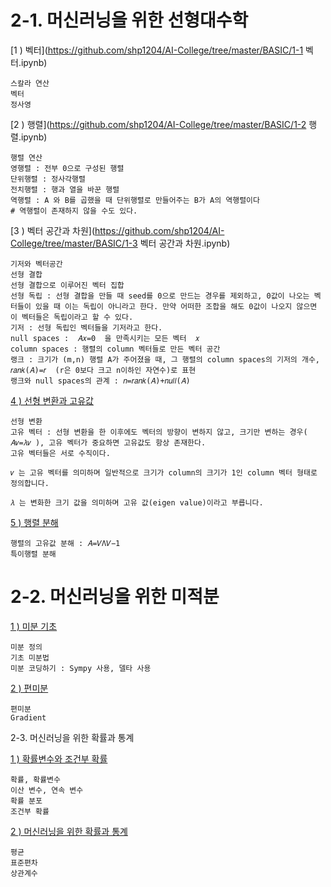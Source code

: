 # 2-1. 머신러닝을 위한 선형대수학

[1 ) 벡터](https://github.com/shp1204/AI-College/tree/master/BASIC/1-1 벡터.ipynb)

```
스칼라 연산
벡터
정사영
```

[2 ) 행렬](https://github.com/shp1204/AI-College/tree/master/BASIC/1-2 행렬.ipynb)

```
행렬 연산
영행렬 : 전부 0으로 구성된 행렬
단위행렬 : 정사각행렬
전치행렬 : 행과 열을 바꾼 행렬
역행렬 : A 와 B를 곱했을 때 단위행렬로 만들어주는 B가 A의 역행렬이다 	
# 역행렬이 존재하지 않을 수도 있다.
```

 [3 ) 벡터 공간과 차원](https://github.com/shp1204/AI-College/tree/master/BASIC/1-3 벡터 공간과 차원.ipynb)

```
기저와 벡터공간
선형 결합
선형 결합으로 이루어진 벡터 집합
선형 독립 : 선형 결합을 만들 때 seed를 0으로 만드는 경우를 제외하고, 0값이 나오는 벡터들이 있을 때 이는 독립이 아니라고 한다. 만약 어떠한 조합을 해도 0값이 나오지 않으면 이 벡터들은 독립이라고 할 수 있다.
기저 : 선형 독립인 벡터들을 기저라고 한다.
null spaces :  𝐴𝑥=0  을 만족시키는 모든 벡터  𝑥 
column spaces : 행렬의 column 벡터들로 만든 벡터 공간
랭크 : 크기가 (m,n) 행렬 A가 주어졌을 때, 그 행렬의 column spaces의 기저의 개수,   𝑟𝑎𝑛𝑘(𝐴)=𝑟  (r은 0보다 크고 n이하인 자연수)로 표현
랭크와 null spaces의 관계 : 𝑛=𝑟𝑎𝑛𝑘(𝐴)+𝑛𝑢𝑙𝑙(𝐴)
```

[4 ) 선형 변환과 고유값](http://localhost:8888/notebooks/Desktop/AI%20College/BASIC/1-4%20%EC%84%A0%ED%98%95%20%EB%B3%80%ED%99%98%EA%B3%BC%20%EA%B3%A0%EC%9C%A0%EA%B0%92.ipynb)

```
선형 변환
고유 벡터 : 선형 변환을 한 이후에도 벡터의 방향이 변하지 않고, 크기만 변하는 경우( 𝐴𝑣=𝜆𝑣 ), 고유 벡터가 중요하면 고유값도 항상 존재한다.
고유 벡터들은 서로 수직이다.

𝑣 는 고유 벡터를 의미하며 일반적으로 크기가 column의 크기가 1인 column 벡터 형태로 정의합니다.

𝜆 는 변화한 크기 값을 의미하며 고유 값(eigen value)이라고 부릅니다.
```

[5 ) 행렬 분해](http://localhost:8888/notebooks/Desktop/AI%20College/BASIC/1-5%20%ED%96%89%EB%A0%AC%20%EB%B6%84%ED%95%B4.ipynb)

```
행렬의 고유값 분해 : 𝐴=𝑉Λ𝑉−1
특이행렬 분해
```



# 2-2. 머신러닝을 위한 미적분

[1 ) 미분 기초](http://localhost:8888/notebooks/Desktop/AI%20College/BASIC/2-1%20%EB%AF%B8%EB%B6%84%20%EA%B8%B0%EC%B4%88.ipynb)

```
미분 정의
기초 미분법
미분 코딩하기 : Sympy 사용, 델타 사용
```

[2 ) 편미분](http://localhost:8888/notebooks/Desktop/AI%20College/BASIC/2-2%20%ED%8E%B8%EB%AF%B8%EB%B6%84.ipynb)

```
편미분
Gradient
```



2-3. 머신러닝을 위한 확률과 통계

[1 ) 확률변수와 조건부 확률](http://localhost:8888/notebooks/Desktop/AI%20College/BASIC/3-1%20%ED%99%95%EB%A5%A0%20%EB%B3%80%EC%88%98%EC%99%80%20%EC%A1%B0%EA%B1%B4%EB%B6%80%20%ED%99%95%EB%A5%A0.ipynb)

```
확률, 확률변수
이산 변수, 연속 변수
확률 분포
조건부 확률
```

[2 ) 머신러닝을 위한 확률과 통계](http://localhost:8888/notebooks/Desktop/AI%20College/BASIC/3-2%20%ED%86%B5%EA%B3%84%20%EB%B6%84%EC%84%9D.ipynb)

```
평균
표준편차
상관계수
```

